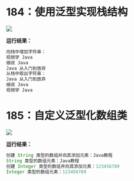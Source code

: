 # 184：使用泛型实现栈结构

<img src="http://image.renkaigis.com/keepcoding/2017120201.png">

**运行结果：**

```java
向栈中增加字符串：
视频学 Java
细说 Java
Java 从入门到放弃
从栈中取出字符串：
Java 从入门到放弃
细说 Java
视频学 Java
```

# 185：自定义泛型化数组类

<img src="http://image.renkaigis.com/keepcoding/2017120202.png">

**运行结果：**

```java
创建 String 类型的数组并向其添加元素：Java教程
String 类型的数组元素：Java教程
创建 Integer 类型的数组并向其添加元素：123456789
Integer 类型的数组元素：123456789
```
